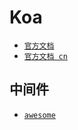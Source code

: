 # Koa

* [`官方文档`](https://koajs.com/)
* [`官方文档 cn`](https://github.com/guo-yu/koa-guide)

## 中间件

* [` awesome `](https://github.com/ellerbrock/awesome-koa)